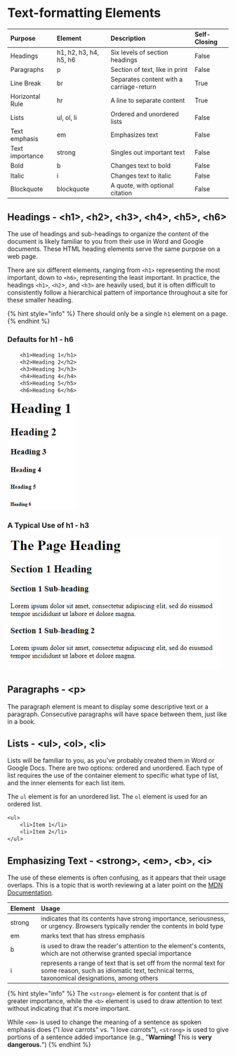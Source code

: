 # Text-formatting Elements

| Purpose | Element | Description | Self-Closing |
| :--- | :--- | :--- | :--- |
| Headings | h1, h2, h3, h4, h5, h6 | Six levels of section headings | False |
| Paragraphs | p | Section of text, like in print | False |
| Line Break | br | Separates content with a carriage-return | True |
| Horizontal Rule | hr | A line to separate content | True |
| Lists | ul, ol, li | Ordered and unordered lists | False |
| Text emphasis | em | Emphasizes text | False |
| Text importance | strong | Singles out important text | False |
| Bold | b | Changes text to bold | False |
| Italic | i | Changes text to italic | False |
| Blockquote | blockquote | A quote, with optional citation | False |

## Headings - &lt;h1&gt;, &lt;h2&gt;, &lt;h3&gt;, &lt;h4&gt;, &lt;h5&gt;, &lt;h6&gt;

The use of headings and sub-headings to organize the content of the document is likely familiar to you from their use in Word and Google documents. These HTML heading elements serve the same purpose on a web page.

There are six different elements, ranging from `<h1>` representing the most important, down to `<h6>`, representing the least important. In practice, the headings `<h1>`, `<h2`&gt;, and `<h3>` are heavily used, but it is often difficult to consistently follow a hierarchical pattern of importance throughout a site for these smaller heading.

{% hint style="info" %}
There should only be a single `h1` element on a page.
{% endhint %}

### Defaults for h1 - h6

```markup
    <h1>Heading 1</h1>
    <h2>Heading 2</h2>
    <h3>Heading 3</h3>
    <h4>Heading 4</h4>
    <h5>Heading 5</h5>
    <h6>Heading 6</h6>
```

![](../../../.gitbook/assets/image%20%28149%29.png)

### A Typical Use of h1 - h3

![](../../../.gitbook/assets/image%20%2840%29.png)

## Paragraphs - &lt;p&gt;

The paragraph element is meant to display some descriptive text or a paragraph. Consecutive paragraphs will have space between them, just like in a book.

## Lists - &lt;ul&gt;, &lt;ol&gt;, &lt;li&gt;

Lists will be familiar to you, as you've probably created them in Word or Google Docs. There are two options: ordered and unordered. Each type of list requires the use of the container element to specific what type of list, and the inner elements for each list item.

The `ul` element is for an unordered list. The `ol` element is used for an ordered list.

```markup
<ul>
    <li>Item 1</li>
    <li>Item 2</li>
</ul>
```

## Emphasizing Text - &lt;strong&gt;, &lt;em&gt;, &lt;b&gt;, &lt;i&gt;

The use of these elements is often confusing, as it appears that their usage overlaps. This is a topic that is worth reviewing at a later point on the [MDN Documentation](https://developer.mozilla.org/en-US/docs/Web/HTML/Element/strong#usage_notes).

| **Element** | **Usage** |
| :--- | :--- |
| strong | indicates that its contents have strong importance, seriousness, or urgency. Browsers typically render the contents in bold type |
| em | marks text that has stress emphasis |
| b | is used to draw the reader's attention to the element's contents, which are not otherwise granted special importance |
| i | represents a range of text that is set off from the normal text for some reason, such as idiomatic text, technical terms, taxonomical designations, among others |

{% hint style="info" %}
The `<strong>` element is for content that is of greater importance, while the `<b>` element is used to draw attention to text without indicating that it's more important.

While `<em>` is used to change the meaning of a sentence as spoken emphasis does \("I _love_ carrots" vs. "I love _carrots_"\), `<strong>` is used to give portions of a sentence added importance \(e.g., "**Warning!** This is **very dangerous.**"\)
{% endhint %}

